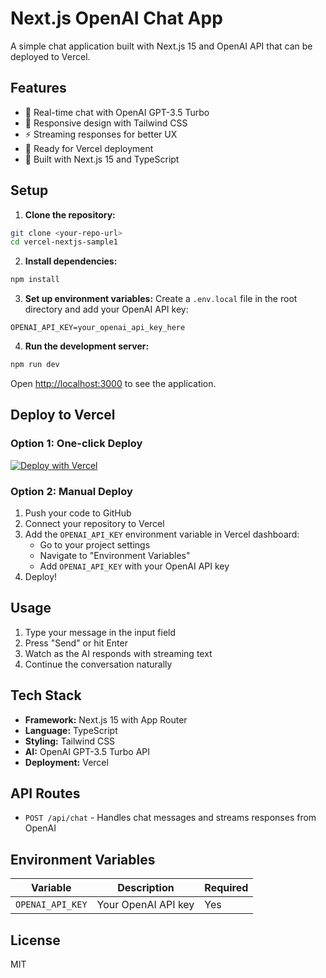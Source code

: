 # Next.js OpenAI Chat App

A simple chat application built with Next.js 15 and OpenAI API that can be deployed to Vercel.

## Features

- 🤖 Real-time chat with OpenAI GPT-3.5 Turbo
- 📱 Responsive design with Tailwind CSS
- ⚡ Streaming responses for better UX
- 🚀 Ready for Vercel deployment
- 💨 Built with Next.js 15 and TypeScript

## Setup

1. **Clone the repository:**
```bash
git clone <your-repo-url>
cd vercel-nextjs-sample1
```

2. **Install dependencies:**
```bash
npm install
```

3. **Set up environment variables:**
Create a `.env.local` file in the root directory and add your OpenAI API key:
```
OPENAI_API_KEY=your_openai_api_key_here
```

4. **Run the development server:**
```bash
npm run dev
```

Open [http://localhost:3000](http://localhost:3000) to see the application.

## Deploy to Vercel

### Option 1: One-click Deploy
[![Deploy with Vercel](https://vercel.com/button)](https://vercel.com/new/clone?repository-url=https://github.com/your-username/vercel-nextjs-sample1)

### Option 2: Manual Deploy
1. Push your code to GitHub
2. Connect your repository to Vercel
3. Add the `OPENAI_API_KEY` environment variable in Vercel dashboard:
   - Go to your project settings
   - Navigate to "Environment Variables"
   - Add `OPENAI_API_KEY` with your OpenAI API key
4. Deploy!

## Usage

1. Type your message in the input field
2. Press "Send" or hit Enter
3. Watch as the AI responds with streaming text
4. Continue the conversation naturally

## Tech Stack

- **Framework:** Next.js 15 with App Router
- **Language:** TypeScript
- **Styling:** Tailwind CSS
- **AI:** OpenAI GPT-3.5 Turbo API
- **Deployment:** Vercel

## API Routes

- `POST /api/chat` - Handles chat messages and streams responses from OpenAI

## Environment Variables

| Variable | Description | Required |
|----------|-------------|----------|
| `OPENAI_API_KEY` | Your OpenAI API key | Yes |

## License

MIT
